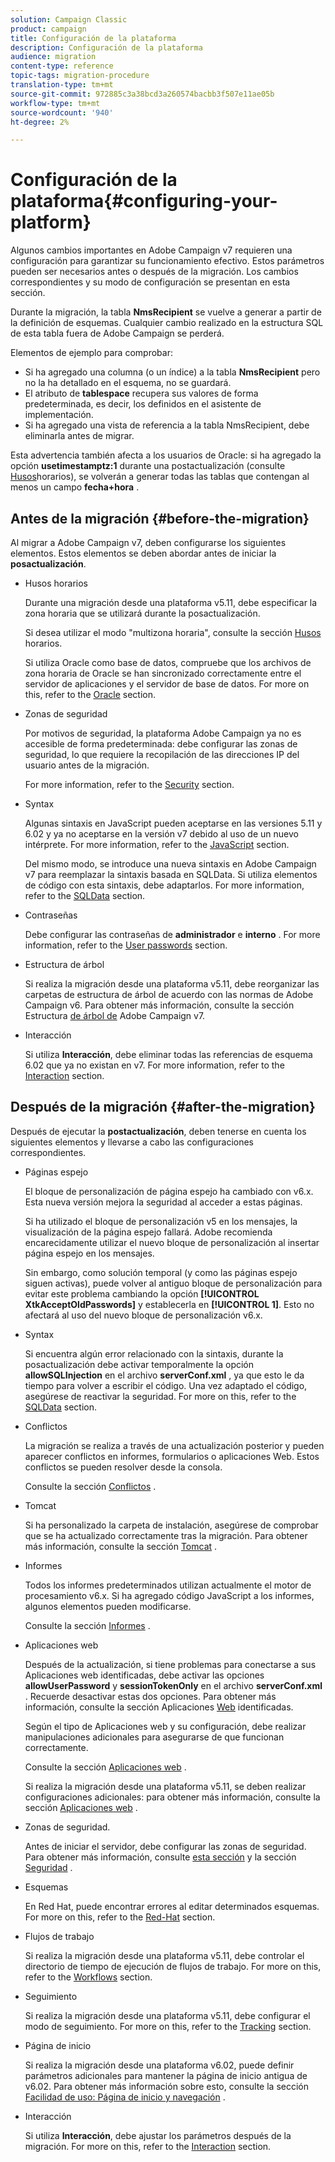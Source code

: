 ```yaml
---
solution: Campaign Classic
product: campaign
title: Configuración de la plataforma
description: Configuración de la plataforma
audience: migration
content-type: reference
topic-tags: migration-procedure
translation-type: tm+mt
source-git-commit: 972885c3a38bcd3a260574bacbb3f507e11ae05b
workflow-type: tm+mt
source-wordcount: '940'
ht-degree: 2%

---
```



# Configuración de la plataforma{#configuring-your-platform}

Algunos cambios importantes en Adobe Campaign v7 requieren una configuración para garantizar su funcionamiento efectivo. Estos parámetros pueden ser necesarios antes o después de la migración. Los cambios correspondientes y su modo de configuración se presentan en esta sección.

Durante la migración, la tabla **NmsRecipient** se vuelve a generar a partir de la definición de esquemas. Cualquier cambio realizado en la estructura SQL de esta tabla fuera de Adobe Campaign se perderá.

Elementos de ejemplo para comprobar:

* Si ha agregado una columna (o un índice) a la tabla **NmsRecipient** pero no la ha detallado en el esquema, no se guardará.
* El atributo de **tablespace** recupera sus valores de forma predeterminada, es decir, los definidos en el asistente de implementación.
* Si ha agregado una vista de referencia a la tabla NmsRecipient, debe eliminarla antes de migrar.

Esta advertencia también afecta a los usuarios de Oracle: si ha agregado la opción **usetimestamptz:1** durante una postactualización (consulte [Husos](../../migration/using/general-configurations.md#time-zones)horarios), se volverán a generar todas las tablas que contengan al menos un campo **fecha+hora** .

## Antes de la migración {#before-the-migration}

Al migrar a Adobe Campaign v7, deben configurarse los siguientes elementos. Estos elementos se deben abordar antes de iniciar la **posactualización**.

* Husos horarios

   Durante una migración desde una plataforma v5.11, debe especificar la zona horaria que se utilizará durante la posactualización.

   Si desea utilizar el modo &quot;multizona horaria&quot;, consulte la sección [Husos](../../migration/using/general-configurations.md#time-zones) horarios.

   Si utiliza Oracle como base de datos, compruebe que los archivos de zona horaria de Oracle se han sincronizado correctamente entre el servidor de aplicaciones y el servidor de base de datos. For more on this, refer to the [Oracle](../../migration/using/general-configurations.md#oracle) section.

* Zonas de seguridad

   Por motivos de seguridad, la plataforma Adobe Campaign ya no es accesible de forma predeterminada: debe configurar las zonas de seguridad, lo que requiere la recopilación de las direcciones IP del usuario antes de la migración.

   For more information, refer to the [Security](../../migration/using/general-configurations.md#security) section.

* Syntax

   Algunas sintaxis en JavaScript pueden aceptarse en las versiones 5.11 y 6.02 y ya no aceptarse en la versión v7 debido al uso de un nuevo intérprete. For more information, refer to the [JavaScript](../../migration/using/general-configurations.md#javascript) section.

   Del mismo modo, se introduce una nueva sintaxis en Adobe Campaign v7 para reemplazar la sintaxis basada en SQLData. Si utiliza elementos de código con esta sintaxis, debe adaptarlos. For more information, refer to the [SQLData](../../migration/using/general-configurations.md#sqldata) section.

* Contraseñas

   Debe configurar las contraseñas de **administrador** e **interno** . For more information, refer to the [User passwords](../../migration/using/before-starting-migration.md#user-passwords) section.

* Estructura de árbol

   Si realiza la migración desde una plataforma v5.11, debe reorganizar las carpetas de estructura de árbol de acuerdo con las normas de Adobe Campaign v6. Para obtener más información, consulte la sección Estructura [de árbol de](../../migration/using/specific-configurations-in-v5-11.md#campaign-vseven-tree-structure) Adobe Campaign v7.

* Interacción

   Si utiliza **Interacción**, debe eliminar todas las referencias de esquema 6.02 que ya no existan en v7. For more information, refer to the [Interaction](../../migration/using/general-configurations.md#interaction) section.

## Después de la migración {#after-the-migration}

Después de ejecutar la **postactualización**, deben tenerse en cuenta los siguientes elementos y llevarse a cabo las configuraciones correspondientes.

* Páginas espejo

   El bloque de personalización de página espejo ha cambiado con v6.x. Esta nueva versión mejora la seguridad al acceder a estas páginas.

   Si ha utilizado el bloque de personalización v5 en los mensajes, la visualización de la página espejo fallará. Adobe recomienda encarecidamente utilizar el nuevo bloque de personalización al insertar página espejo en los mensajes.

   Sin embargo, como solución temporal (y como las páginas espejo siguen activas), puede volver al antiguo bloque de personalización para evitar este problema cambiando la opción **[!UICONTROL XtkAcceptOldPasswords]** y establecerla en **[!UICONTROL 1]**. Esto no afectará al uso del nuevo bloque de personalización v6.x.

* Syntax

   Si encuentra algún error relacionado con la sintaxis, durante la posactualización debe activar temporalmente la opción **allowSQLInjection** en el archivo **serverConf.xml** , ya que esto le da tiempo para volver a escribir el código. Una vez adaptado el código, asegúrese de reactivar la seguridad. For more on this, refer to the [SQLData](../../migration/using/general-configurations.md#sqldata) section.

* Conflictos

   La migración se realiza a través de una actualización posterior y pueden aparecer conflictos en informes, formularios o aplicaciones Web. Estos conflictos se pueden resolver desde la consola.

   Consulte la sección [Conflictos](../../migration/using/general-configurations.md#conflicts) .

* Tomcat

   Si ha personalizado la carpeta de instalación, asegúrese de comprobar que se ha actualizado correctamente tras la migración. Para obtener más información, consulte la sección [Tomcat](../../migration/using/general-configurations.md#tomcat) .

* Informes

   Todos los informes predeterminados utilizan actualmente el motor de procesamiento v6.x. Si ha agregado código JavaScript a los informes, algunos elementos pueden modificarse.

   Consulte la sección [Informes](../../migration/using/general-configurations.md#reports) .

* Aplicaciones web

   Después de la actualización, si tiene problemas para conectarse a sus Aplicaciones web identificadas, debe activar las opciones **allowUserPassword** y **sessionTokenOnly** en el archivo **serverConf.xml** . Recuerde desactivar estas dos opciones. Para obtener más información, consulte la sección Aplicaciones [Web](../../migration/using/general-configurations.md#identified-web-applications) identificadas.

   Según el tipo de Aplicaciones web y su configuración, debe realizar manipulaciones adicionales para asegurarse de que funcionan correctamente.

   Consulte la sección [Aplicaciones web](../../migration/using/general-configurations.md#web-applications) .

   Si realiza la migración desde una plataforma v5.11, se deben realizar configuraciones adicionales: para obtener más información, consulte la sección [Aplicaciones web](../../migration/using/specific-configurations-in-v5-11.md#web-applications) .

* Zonas de seguridad.

   Antes de iniciar el servidor, debe configurar las zonas de seguridad. Para obtener más información, consulte [esta sección](../../installation/using/configuring-campaign-server.md#defining-security-zones) y la sección [Seguridad](../../migration/using/general-configurations.md#security) .

* Esquemas

   En Red Hat, puede encontrar errores al editar determinados esquemas. For more on this, refer to the [Red-Hat](../../migration/using/general-configurations.md#red-hat) section.

* Flujos de trabajo

   Si realiza la migración desde una plataforma v5.11, debe controlar el directorio de tiempo de ejecución de flujos de trabajo. For more on this, refer to the [Workflows](../../migration/using/specific-configurations-in-v5-11.md#workflows) section.

* Seguimiento

   Si realiza la migración desde una plataforma v5.11, debe configurar el modo de seguimiento. For more on this, refer to the [Tracking](../../migration/using/specific-configurations-in-v5-11.md#tracking) section.

* Página de inicio

   Si realiza la migración desde una plataforma v6.02, puede definir parámetros adicionales para mantener la página de inicio antigua de v6.02. Para obtener más información sobre esto, consulte la sección [Facilidad de uso: Página de inicio y navegación](../../migration/using/specific-configurations-in-v6-02.md#user-friendliness--home-page-and-navigation) .

* Interacción

   Si utiliza **Interacción**, debe ajustar los parámetros después de la migración. For more on this, refer to the [Interaction](../../migration/using/general-configurations.md#interaction) section.

